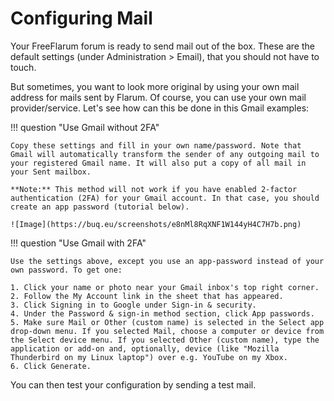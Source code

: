 # Configuring Mail

Your FreeFlarum forum is ready to send mail out of the box. These are the default settings (under Administration > Email), that you should not have to touch.

But sometimes, you want to look more original by using your own mail address for mails sent by Flarum.
Of course, you can use your own mail provider/service. Let's see how can this be done in this Gmail examples:

!!! question "Use Gmail without 2FA"

    Copy these settings and fill in your own name/password. Note that Gmail will automatically transform the sender of any outgoing mail to your registered Gmail name. It will also put a copy of all mail in your Sent mailbox. 

    **Note:** This method will not work if you have enabled 2-factor authentication (2FA) for your Gmail account. In that case, you should create an app password (tutorial below).

    ![Image](https://buq.eu/screenshots/e8nMl8RqXNF1W144yH4C7H7b.png)

!!! question "Use Gmail with 2FA"

    Use the settings above, except you use an app-password instead of your own password. To get one:

    1. Click your name or photo near your Gmail inbox's top right corner.
    2. Follow the My Account link in the sheet that has appeared.
    3. Click Signing in to Google under Sign-in & security.
    4. Under the Password & sign-in method section, click App passwords.
    5. Make sure Mail or Other (custom name) is selected in the Select app drop-down menu. If you selected Mail, choose a computer or device from the Select device menu. If you selected Other (custom name), type the application or add-on and, optionally, device (like "Mozilla Thunderbird on my Linux laptop") over e.g. YouTube on my Xbox.
    6. Click Generate.

You can then test your configuration by sending a test mail.
